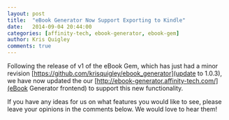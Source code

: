 ```yaml
---
layout: post
title:  "eBook Generator Now Support Exporting to Kindle"
date:   2014-09-04 20:44:00
categories: [affinity-tech, ebook-generator, ebook-gem]
author: Kris Quigley
comments: true
---
```


Following the release of v1 of the eBook Gem, which has just had a minor revision
 [https://github.com/krisquigley/ebook_generator](update to 1.0.3), we have now
 updated the our [http://ebook-generator.affinity-tech.com/](eBook Generator frontend)
  to support this new functionality.

If you have any ideas for us on what features you would like to see, please
leave your opinions in the comments below. We would love to hear them!
